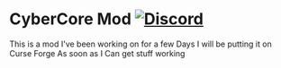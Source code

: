 # CyberCore Mod [![Discord](https://img.shields.io/discord/661119944892612615.svg?label=&logo=discord&logoColor=ffffff&color=7389D8&labelColor=6A7EC2)](https://discord.gg/rsnwGj)


This is a mod I've been working on for a few Days I will be putting it on Curse Forge As soon as I Can get stuff working
